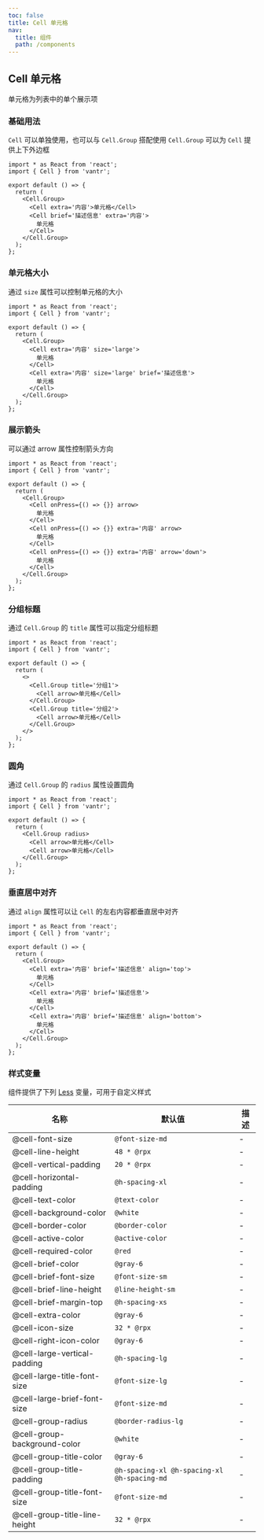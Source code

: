 ```yaml
---
toc: false
title: Cell 单元格
nav:
  title: 组件
  path: /components
---
```


## Cell 单元格

单元格为列表中的单个展示项

<code src="./demo/index.tsx" hidden></code>

### 基础用法

`Cell` 可以单独使用，也可以与 `Cell.Group` 搭配使用 `Cell.Group` 可以为 `Cell` 提供上下外边框

```tsx | pure
import * as React from 'react';
import { Cell } from 'vantr';

export default () => {
  return (
    <Cell.Group>
      <Cell extra='内容'>单元格</Cell>
      <Cell brief='描述信息' extra='内容'>
        单元格
      </Cell>
    </Cell.Group>
  );
};
```

### 单元格大小

通过 `size` 属性可以控制单元格的大小

```tsx | pure
import * as React from 'react';
import { Cell } from 'vantr';

export default () => {
  return (
    <Cell.Group>
      <Cell extra='内容' size='large'>
        单元格
      </Cell>
      <Cell extra='内容' size='large' brief='描述信息'>
        单元格
      </Cell>
    </Cell.Group>
  );
};
```

### 展示箭头

可以通过 arrow 属性控制箭头方向

```tsx | pure
import * as React from 'react';
import { Cell } from 'vantr';

export default () => {
  return (
    <Cell.Group>
      <Cell onPress={() => {}} arrow>
        单元格
      </Cell>
      <Cell onPress={() => {}} extra='内容' arrow>
        单元格
      </Cell>
      <Cell onPress={() => {}} extra='内容' arrow='down'>
        单元格
      </Cell>
    </Cell.Group>
  );
};
```

### 分组标题

通过 `Cell.Group` 的 `title` 属性可以指定分组标题

```tsx | pure
import * as React from 'react';
import { Cell } from 'vantr';

export default () => {
  return (
    <>
      <Cell.Group title='分组1'>
        <Cell arrow>单元格</Cell>
      </Cell.Group>
      <Cell.Group title='分组2'>
        <Cell arrow>单元格</Cell>
      </Cell.Group>
    </>
  );
};
```

### 圆角

通过 `Cell.Group` 的 `radius` 属性设置圆角

```tsx | pure
import * as React from 'react';
import { Cell } from 'vantr';

export default () => {
  return (
    <Cell.Group radius>
      <Cell arrow>单元格</Cell>
      <Cell arrow>单元格</Cell>
    </Cell.Group>
  );
};
```

### 垂直居中对齐

通过 `align` 属性可以让 `Cell` 的左右内容都垂直居中对齐

```tsx | pure
import * as React from 'react';
import { Cell } from 'vantr';

export default () => {
  return (
    <Cell.Group>
      <Cell extra='内容' brief='描述信息' align='top'>
        单元格
      </Cell>
      <Cell extra='内容' brief='描述信息'>
        单元格
      </Cell>
      <Cell extra='内容' brief='描述信息' align='bottom'>
        单元格
      </Cell>
    </Cell.Group>
  );
};
```

<API />

### 样式变量

组件提供了下列 [Less](https://lesscss.org/) 变量，可用于自定义样式

| 名称                          | 默认值                                      | 描述 |
| ----------------------------- | ------------------------------------------- | ---- |
| @cell-font-size               | `@font-size-md`                             | -    |
| @cell-line-height             | `48 * @rpx`                                 | -    |
| @cell-vertical-padding        | `20 * @rpx`                                 | -    |
| @cell-horizontal-padding      | `@h-spacing-xl`                             | -    |
| @cell-text-color              | `@text-color`                               | -    |
| @cell-background-color        | `@white`                                    | -    |
| @cell-border-color            | `@border-color`                             | -    |
| @cell-active-color            | `@active-color`                             | -    |
| @cell-required-color          | `@red`                                      | -    |
| @cell-brief-color             | `@gray-6`                                   | -    |
| @cell-brief-font-size         | `@font-size-sm`                             | -    |
| @cell-brief-line-height       | `@line-height-sm`                           | -    |
| @cell-brief-margin-top        | `@h-spacing-xs`                             | -    |
| @cell-extra-color             | `@gray-6`                                   | -    |
| @cell-icon-size               | `32 * @rpx`                                 | -    |
| @cell-right-icon-color        | `@gray-6`                                   | -    |
| @cell-large-vertical-padding  | `@h-spacing-lg`                             | -    |
| @cell-large-title-font-size   | `@font-size-lg`                             | -    |
| @cell-large-brief-font-size   | `@font-size-md`                             | -    |
| @cell-group-radius            | `@border-radius-lg`                         | -    |
| @cell-group-background-color  | `@white`                                    | -    |
| @cell-group-title-color       | `@gray-6`                                   | -    |
| @cell-group-title-padding     | `@h-spacing-xl @h-spacing-xl @h-spacing-md` | -    |
| @cell-group-title-font-size   | `@font-size-md`                             | -    |
| @cell-group-title-line-height | `32 * @rpx`                                 | -    |
